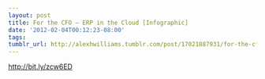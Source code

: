 ```yaml
---
layout: post
title: For the CFO – ERP in the Cloud [Infographic]
date: '2012-02-04T00:12:23-08:00'
tags: 
tumblr_url: http://alexhwilliams.tumblr.com/post/17021887931/for-the-cfo-erp-in-the-cloud-infographic
---
```

<p><a href="http://bit.ly/zcw6ED">http://bit.ly/zcw6ED</a></p>
